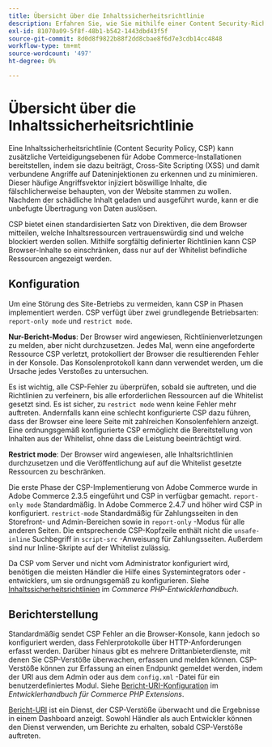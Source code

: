 ```yaml
---
title: Übersicht über die Inhaltssicherheitsrichtlinie
description: Erfahren Sie, wie Sie mithilfe einer Content Security-Richtlinie die Sicherheitsstufe Ihres Adobe Commerce- oder Magento Open Source-Stores verbessern können.
exl-id: 81070a09-5f8f-48b1-b542-1443dbd43f5f
source-git-commit: 8d0d8f9822b88f2dd8cbae8f6d7e3cdb14cc4848
workflow-type: tm+mt
source-wordcount: '497'
ht-degree: 0%

---
```


# Übersicht über die Inhaltssicherheitsrichtlinie

Eine Inhaltssicherheitsrichtlinie (Content Security Policy, CSP) kann zusätzliche Verteidigungsebenen für Adobe Commerce-Installationen bereitstellen, indem sie dazu beiträgt, Cross-Site Scripting (XSS) und damit verbundene Angriffe auf Dateninjektionen zu erkennen und zu minimieren. Dieser häufige Angriffsvektor injiziert böswillige Inhalte, die fälschlicherweise behaupten, von der Website stammen zu wollen. Nachdem der schädliche Inhalt geladen und ausgeführt wurde, kann er die unbefugte Übertragung von Daten auslösen.

CSP bietet einen standardisierten Satz von Direktiven, die dem Browser mitteilen, welche Inhaltsressourcen vertrauenswürdig sind und welche blockiert werden sollen. Mithilfe sorgfältig definierter Richtlinien kann CSP Browser-Inhalte so einschränken, dass nur auf der Whitelist befindliche Ressourcen angezeigt werden.

## Konfiguration

Um eine Störung des Site-Betriebs zu vermeiden, kann CSP in Phasen implementiert werden. CSP verfügt über zwei grundlegende Betriebsarten: `report-only mode` und `restrict mode`.

**Nur-Bericht-Modus**: Der Browser wird angewiesen, Richtlinienverletzungen zu melden, aber nicht durchzusetzen. Jedes Mal, wenn eine angeforderte Ressource CSP verletzt, protokolliert der Browser die resultierenden Fehler in der Konsole. Das Konsolenprotokoll kann dann verwendet werden, um die Ursache jedes Verstoßes zu untersuchen.

Es ist wichtig, alle CSP-Fehler zu überprüfen, sobald sie auftreten, und die Richtlinien zu verfeinern, bis alle erforderlichen Ressourcen auf die Whitelist gesetzt sind. Es ist sicher, zu `restrict mode` wenn keine Fehler mehr auftreten. Andernfalls kann eine schlecht konfigurierte CSP dazu führen, dass der Browser eine leere Seite mit zahlreichen Konsolenfehlern anzeigt. Eine ordnungsgemäß konfigurierte CSP ermöglicht die Bereitstellung von Inhalten aus der Whitelist, ohne dass die Leistung beeinträchtigt wird.

**Restrict mode**: Der Browser wird angewiesen, alle Inhaltsrichtlinien durchzusetzen und die Veröffentlichung auf auf die Whitelist gesetzte Ressourcen zu beschränken.

Die erste Phase der CSP-Implementierung von Adobe Commerce wurde in Adobe Commerce 2.3.5 eingeführt und CSP in verfügbar gemacht. `report-only mode` Standardmäßig.  In Adobe Commerce 2.4.7 und höher wird CSP in konfiguriert. `restrict-mode` Standardmäßig für Zahlungsseiten in den Storefront- und Admin-Bereichen sowie in `report-only` -Modus für alle anderen Seiten. Die entsprechende CSP-Kopfzeile enthält nicht die `unsafe-inline` Suchbegriff in `script-src` -Anweisung für Zahlungsseiten. Außerdem sind nur Inline-Skripte auf der Whitelist zulässig.

Da CSP vom Server und nicht vom Administrator konfiguriert wird, benötigen die meisten Händler die Hilfe eines Systemintegrators oder -entwicklers, um sie ordnungsgemäß zu konfigurieren. Siehe [Inhaltssicherheitsrichtlinien](https://developer.adobe.com/commerce/php/development/security/content-security-policies/) im _Commerce PHP-Entwicklerhandbuch_.


## Berichterstellung

Standardmäßig sendet CSP Fehler an die Browser-Konsole, kann jedoch so konfiguriert werden, dass Fehlerprotokolle über HTTP-Anforderungen erfasst werden. Darüber hinaus gibt es mehrere Drittanbieterdienste, mit denen Sie CSP-Verstöße überwachen, erfassen und melden können. CSP-Verstöße können zur Erfassung an einen Endpunkt gemeldet werden, indem der URI aus dem Admin oder aus dem `config.xml` -Datei für ein benutzerdefiniertes Modul.  Siehe [Bericht-URI-Konfiguration](https://developer.adobe.com/commerce/php/development/security/content-security-policies/#report-uri-configuration) im _Entwicklerhandbuch für Commerce PHP Extensions_.

[Bericht-URI](https://report-uri.io/) ist ein Dienst, der CSP-Verstöße überwacht und die Ergebnisse in einem Dashboard anzeigt. Sowohl Händler als auch Entwickler können den Dienst verwenden, um Berichte zu erhalten, sobald CSP-Verstöße auftreten.
